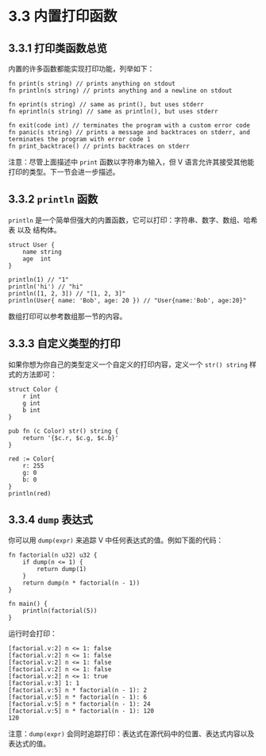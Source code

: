 # 3.3 内置打印函数

## 3.3.1 打印类函数总览

内置的许多函数都能实现打印功能，列举如下：

    fn print(s string) // prints anything on stdout
    fn println(s string) // prints anything and a newline on stdout

    fn eprint(s string) // same as print(), but uses stderr
    fn eprintln(s string) // same as println(), but uses stderr

    fn exit(code int) // terminates the program with a custom error code
    fn panic(s string) // prints a message and backtraces on stderr, and terminates the program with error code 1
    fn print_backtrace() // prints backtraces on stderr

注意：尽管上面描述中 `print` 函数以字符串为输入，但 V 语言允许其接受其他能打印的类型。下一节会进一步描述。

## 3.3.2 `println` 函数

`println` 是一个简单但强大的内置函数，它可以打印：字符串、数字、数组、哈希表 以及 结构体。

    struct User {
        name string
        age  int
    }

    println(1) // "1"
    println('hi') // "hi"
    println([1, 2, 3]) // "[1, 2, 3]"
    println(User{ name: 'Bob', age: 20 }) // "User{name:'Bob', age:20}"

数组打印可以参考数组那一节的内容。

## 3.3.3 自定义类型的打印

如果你想为你自己的类型定义一个自定义的打印内容，定义一个 `str() string` 样式的方法即可：

    struct Color {
        r int
        g int
        b int
    }

    pub fn (c Color) str() string {
        return '{$c.r, $c.g, $c.b}'
    }

    red := Color{
        r: 255
        g: 0
        b: 0
    }
    println(red)

## 3.3.4 `dump` 表达式

你可以用 `dump(expr)` 来追踪 V 中任何表达式的值。例如下面的代码：

    fn factorial(n u32) u32 {
        if dump(n <= 1) {
            return dump(1)
        }
        return dump(n * factorial(n - 1))
    }

    fn main() {
        println(factorial(5))
    }

运行时会打印：

    [factorial.v:2] n <= 1: false
    [factorial.v:2] n <= 1: false
    [factorial.v:2] n <= 1: false
    [factorial.v:2] n <= 1: false
    [factorial.v:2] n <= 1: true
    [factorial.v:3] 1: 1
    [factorial.v:5] n * factorial(n - 1): 2
    [factorial.v:5] n * factorial(n - 1): 6
    [factorial.v:5] n * factorial(n - 1): 24
    [factorial.v:5] n * factorial(n - 1): 120
    120

注意：`dump(expr)` 会同时追踪打印：表达式在源代码中的位置、表达式内容以及表达式的值。

